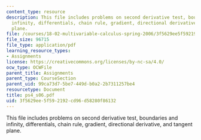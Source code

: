```yaml
---
content_type: resource
description: This file includes problems on second derivative test, boundaries and
  infinity, differentials, chain rule, gradient, directional derivative, and tangent
  plane.
file: /courses/18-02-multivariable-calculus-spring-2006/3f5629ee5f592192cd96d58280f86132_ps4_s06.pdf
file_size: 96715
file_type: application/pdf
learning_resource_types:
- Assignments
license: https://creativecommons.org/licenses/by-nc-sa/4.0/
ocw_type: OCWFile
parent_title: Assignments
parent_type: CourseSection
parent_uid: 99ca73d7-5be7-449d-b0a2-2b7311257be4
resourcetype: Document
title: ps4_s06.pdf
uid: 3f5629ee-5f59-2192-cd96-d58280f86132
---
```

This file includes problems on second derivative test, boundaries and infinity, differentials, chain rule, gradient, directional derivative, and tangent plane.